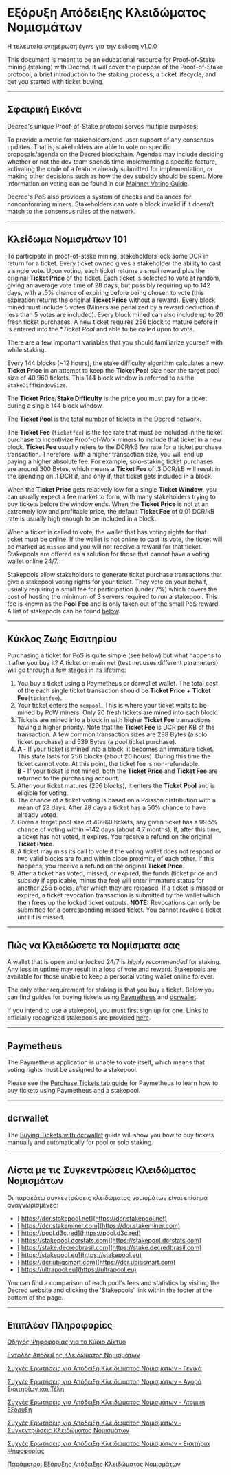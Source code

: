 # Εξόρυξη Απόδειξης Κλειδώματος Νομισμάτων

Η τελευταία ενημέρωση έγινε για την έκδοση v1.0.0

This document is meant to be an educational resource for Proof-of-Stake mining (staking) with Decred. It will cover the purpose of the Proof-of-Stake protocol, a brief introduction to the staking process, a ticket lifecycle, and get you started with ticket buying. 

---

## Σφαιρική Εικόνα

Decred's unique Proof-of-Stake protocol serves multiple purposes:

To provide a metric for stakeholders/end-user support of any consensus updates. That is, stakeholders are able to vote on specific proposals/agenda on the Decred blockchain. Agendas may include deciding whether or not the dev team spends time implementing a specific feature, activating the code of a feature already submitted for implementation, or making other decisions such as how the dev subsidy should be spent. More information on voting can be found in our [Mainnet Voting Guide](/getting-started/user-guides/agenda-voting.md).

Decred's PoS also provides a system of checks and balances for nonconforming miners. Stakeholders can vote a block invalid if it doesn't match to the consensus rules of the network. 

---

## Κλείδωμα Νομισμάτων 101

To participate in proof-of-stake mining, stakeholders lock some DCR in return for a ticket. Every ticket owned gives a stakeholder the ability to cast a single vote. Upon voting, each ticket returns a small reward plus the original **Ticket Price** of the ticket. Each ticket is selected to vote at random, giving an average vote time of 28 days, but possibly requiring up to 142 days, with a .5% chance of expiring before being chosen to vote (this expiration returns the original **Ticket Price** without a reward). Every block mined must include 5 votes (Miners are penalized by a reward deduction if less than 5 votes are included). Every block mined can also include up to 20 fresh ticket purchases. A new ticket requires 256 block to mature before it is entered into the **Ticket Pool* and able to be called upon to vote.

There are a few important variables that you should familiarize yourself with while staking.

Every 144 blocks (~12 hours), the stake difficulty algorithm calculates a new **Ticket Price** in an attempt to keep the **Ticket Pool** size near the target pool size of 40,960 tickets. This 144 block window is referred to as the `StakeDiffWindowSize`.

The **Ticket Price**/**Stake Difficulty** is the price you must pay for a ticket during a single 144 block window.

The **Ticket Pool** is the total number of tickets in the Decred network.

The **Ticket Fee** (`ticketfee`) is the fee rate that must be included in the ticket purchase to incentivize Proof-of-Work miners to include that ticket in a new block. **Ticket Fee** usually refers to the DCR/kB fee rate for a ticket purchase transaction. Therefore, with a higher transaction size, you will end up paying a higher absolute fee. For example, solo-staking ticket purchases are around 300 Bytes, which means a **Ticket Fee** of .3 DCR/kB will result in the spending on .1 DCR if, and only if, that ticket gets included in a block.

When the **Ticket Price** gets relatively low for a single **Ticket Window**, you can usually expect a fee market to form, with many stakeholders trying to buy tickets before the window ends. When the **Ticket Price** is not at an extremely low and profitable price, the default **Ticket Fee** of 0.01 DCR/kB rate is usually high enough to be included in a block.  

When a ticket is called to vote, the wallet that has voting rights for that ticket must be online. If the wallet is not online to cast its vote, the ticket will be marked as `missed` and you will not receive a reward for that ticket. Stakepools are offered as a solution for those that cannot have a voting wallet online 24/7.

Stakepools allow stakeholders to generate ticket purchase transactions that give a stakepool voting rights for your ticket. They vote on your behalf, usually requiring a small fee for participation (under 7%) which covers the cost of hosting the minimum of 3 servers required to run a stakepool. This fee is known as the **Pool Fee** and is only taken out of the small PoS reward. A list of stakepools can be found [below](#list-of-stakepools).

---

## Κύκλος Ζωής Εισιτηρίου

Purchasing a ticket for PoS is quite simple (see below) but what happens to it after you buy it?
A ticket on main net (test net uses different parameters) will go through a few stages in its lifetime:

1. You buy a ticket using a Paymetheus <!--, Decrediton,--> or dcrwallet wallet. The total cost of the each single ticket transaction should be **Ticket Price** + **Ticket Fee**(`ticketfee`).
2. Your ticket enters the `mempool`. This is where your ticket waits to be mined by PoW miners. Only 20 fresh tickets are mined into each block.
3. Tickets are mined into a block in with higher **Ticket Fee** transactions having a higher priority. Note that the **Ticket Fee** is DCR per KB of the transaction. A few common transaction sizes are 298 Bytes (a solo ticket purchase) and 539 Bytes (a pool ticket purchase).
4. **A -** If your ticket is mined into a block, it becomes an immature ticket. This state lasts for 256 blocks (about 20 hours). During this time the ticket cannot vote. At this point, the ticket fee is non-refundable. <br /> 
**B -** If your ticket is not mined, both the **Ticket Price** and **Ticket Fee** are returned to the purchasing account.
5. After your ticket matures (256 blocks), it enters the **Ticket Pool** and is eligible for voting.
6. The chance of a ticket voting is based on a Poisson distribution with a mean of 28 days. After 28 days a ticket has a 50% chance to have already voted.
7. Given a target pool size of 40960 tickets, any given ticket has a 99.5% chance of voting within ~142 days (about 4.7 months). If, after this time, a ticket has not voted, it expires. You receive a refund on the original **Ticket Price**.
8. A ticket may miss its call to vote if the voting wallet does not respond or two valid blocks are found within close proximity of each other. If this happens, you receive a refund on the original **Ticket Price**.
9. After a ticket has voted, missed, or expired, the funds (ticket price and subsidy if applicable, minus the fee) will enter immature status for another 256 blocks, after which they are released. If a ticket is missed or expired, a ticket revocation transaction is submitted by the wallet which then frees up the locked ticket outputs. **NOTE:** Revocations can only be submitted for a corresponding missed ticket. You cannot revoke a ticket until it is missed.

---

## Πώς να Κλειδώσετε τα Νομίσματα σας

A wallet that is open and unlocked 24/7 is *highly recommended* for staking. Any loss in uptime may result in a loss of vote and reward. Stakepools are available for those unable to keep a personal voting wallet online forever.

The only other requirement for staking is that you buy a ticket. Below you can find guides for buying tickets using [Paymetheus](#paymetheus) and [dcrwallet](#dcrwallet).

If you intend to use a stakepool, you must first sign up for one. Links to officially recognized stakepools are provided [here](#list-of-stakepools).

---

## Paymetheus 

The Paymetheus application is unable to vote itself, which means that voting rights must be assigned to a stakepool.

Please see the [Purchase Tickets tab guide](/getting-started/user-guides/using-paymetheus.md#purchase-tickets-tab) for Paymetheus to learn how to buy tickets using Paymetheus and a stakepool.

---

## dcrwallet 

The [Buying Tickets with dcrwallet](/getting-started/user-guides/dcrwallet-tickets.md) guide will show you how to buy tickets manually and automatically for pool or solo staking.

---

## <i class="fa fa-life-ring"></i> Λίστα με τις Συγκεντρώσεις Κλειδώματος Νομισμάτων

Οι παρακάτω συγκεντρώσεις κλειδώματος νομισμάτων είναι επίσημα αναγνωρισμένες:

* [<i class="fa fa-external-link-square"></i> https://dcr.stakepool.net](https://dcr.stakepool.net)
* [<i class="fa fa-external-link-square"></i> https://dcr.stakeminer.com](https://dcr.stakeminer.com)
* [<i class="fa fa-external-link-square"></i> https://pool.d3c.red](https://pool.d3c.red)
* [<i class="fa fa-external-link-square"></i> https://stakepool.dcrstats.com](https://stakepool.dcrstats.com)
* [<i class="fa fa-external-link-square"></i> https://stake.decredbrasil.com](https://stake.decredbrasil.com)
* [<i class="fa fa-external-link-square"></i> https://stakepool.eu](https://stakepool.eu)
* [<i class="fa fa-external-link-square"></i> https://dcr.ubiqsmart.com](https://dcr.ubiqsmart.com)
* [<i class="fa fa-external-link-square"></i> https://ultrapool.eu](https://ultrapool.eu)

You can find a comparison of each pool's fees and statistics by visiting the
[<i class="fa fa-external-link-square"></i> Decred website](https://decred.org)
and clicking the 'Stakepools' link within the footer at the bottom of the page.

---

<!-- TODO: **Purchasing Tickets with Decrediton** -->

## Επιπλέον Πληροφορίες

[Οδηγός Ψηφοφορίας για το Κύριο Δίκτυο](/getting-started/user-guides/agenda-voting.md)

[Εντολές Απόδειξης Κλειδώματος Νομισμάτων](/advanced/program-options.md#pos-commands)

[Συχνές Ερωτήσεις για Απόδειξη Κλειδώματος Νομισμάτων - Γενικά](/faq/proof-of-stake/general.md)

[Συχνές Ερωτήσεις για Απόδειξη Κλειδώματος Νομισμάτων - Αγορά Εισιτηρίων και Τέλη ](/faq/proof-of-stake/buying-tickets-and-fees.md)

[Συχνές Ερωτήσεις για Απόδειξη Κλειδώματος Νομισμάτων - Ατομική Εξόρυξη](/faq/proof-of-stake/solo-mining.md)

[Συχνές Ερωτήσεις για Απόδειξη Κλειδώματος Νομισμάτων - Συγκεντρώσεις Κλειδώματος Νομισμάτων](/faq/proof-of-stake/stake-pools.md)

[Συχνές Ερωτήσεις για Απόδειξη Κλειδώματος Νομισμάτων - Εισιτήρια Ψηφοφορίας](/faq/proof-of-stake/voting-tickets.md)

[Παράμετροι Εξόρυξης Απόδειξης Κλειδώματος Νομισμάτων](/advanced/program-options.md#pos-network-parameters)

